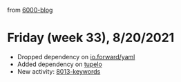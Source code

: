 from [6000-blog](../../../6000-blog.md)
# Friday (week 33), 8/20/2021
- Dropped dependency on [io.forward/yaml](https://github.com/owainlewis/yaml)
- Added dependency on [tupelo](https://github.com/cloojure/tupelo)
- New activity: [8013-keywords](8013-keywords.md)